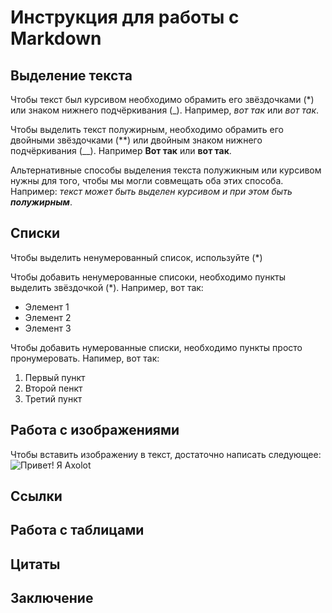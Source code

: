 # Инструкция для работы с Markdown

## Выделение текста

Чтобы текст был курсивом необходимо обрамить его звёздочками (*) или знаком нижнего подчёркивания (_). Например, *вот так* или _вот так_.

Чтобы выделить текст полужирным, необходимо обрамить его двойными звёздочками (**) или двойным знаком нижнего подчёркивания (__). Например **Вот так** или __вот так__.

Альтернативные способы выделения текста полужикным или курсивом нужны для того, чтобы мы могли совмещать оба этих способа. Например: _текст может быть выделен курсивом и при этом быть **полужирным**_.  

## Списки
Чтобы выделить ненумерованный список, используйте (*)

Чтобы добавить ненумерованные списоки, необходимо пункты выделить звёздочкой (*). Например, вот так:
 * Элемент 1
 * Элемент 2
 * Элемент 3

 Чтобы добавить нумерованные списки, необходимо пункты просто пронумеровать. Напимер, вот так:
 1. Первый пункт
 2. Второй пенкт
 3. Третий пункт 

## Работа с изображениями

Чтобы вставить изображениу в текст, достаточно написать следующее:
![Привет! Я Axolot](axolot.jpg)

## Ссылки

## Работа с таблицами

## Цитаты

## Заключение
